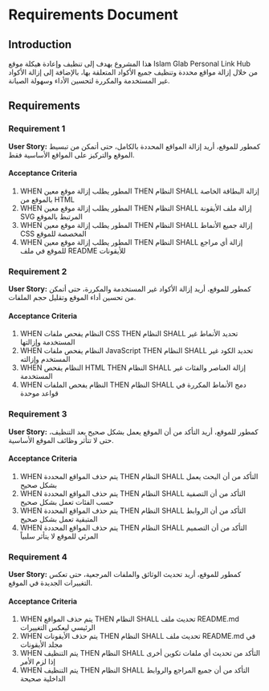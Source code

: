 # Requirements Document

## Introduction

هذا المشروع يهدف إلى تنظيف وإعادة هيكلة موقع Islam Glab Personal Link Hub من خلال إزالة مواقع محددة وتنظيف جميع الأكواد المتعلقة بها، بالإضافة إلى إزالة الأكواد غير المستخدمة والمكررة لتحسين الأداء وسهولة الصيانة.

## Requirements

### Requirement 1

**User Story:** كمطور للموقع، أريد إزالة المواقع المحددة بالكامل، حتى أتمكن من تبسيط الموقع والتركيز على المواقع الأساسية فقط.

#### Acceptance Criteria

1. WHEN المطور يطلب إزالة موقع معين THEN النظام SHALL إزالة البطاقة الخاصة بالموقع من HTML
2. WHEN المطور يطلب إزالة موقع معين THEN النظام SHALL إزالة ملف الأيقونة SVG المرتبط بالموقع
3. WHEN المطور يطلب إزالة موقع معين THEN النظام SHALL إزالة جميع الأنماط CSS المخصصة للموقع
4. WHEN المطور يطلب إزالة موقع معين THEN النظام SHALL إزالة أي مراجع للموقع في ملف README للأيقونات

### Requirement 2

**User Story:** كمطور للموقع، أريد إزالة الأكواد غير المستخدمة والمكررة، حتى أتمكن من تحسين أداء الموقع وتقليل حجم الملفات.

#### Acceptance Criteria

1. WHEN النظام يفحص ملفات CSS THEN النظام SHALL تحديد الأنماط غير المستخدمة وإزالتها
2. WHEN النظام يفحص ملفات JavaScript THEN النظام SHALL تحديد الكود غير المستخدم وإزالته
3. WHEN النظام يفحص HTML THEN النظام SHALL إزالة العناصر والفئات غير المستخدمة
4. WHEN النظام يفحص الملفات THEN النظام SHALL دمج الأنماط المكررة في قواعد موحدة

### Requirement 3

**User Story:** كمطور للموقع، أريد التأكد من أن الموقع يعمل بشكل صحيح بعد التنظيف، حتى لا تتأثر وظائف الموقع الأساسية.

#### Acceptance Criteria

1. WHEN يتم حذف المواقع المحددة THEN النظام SHALL التأكد من أن البحث يعمل بشكل صحيح
2. WHEN يتم حذف المواقع المحددة THEN النظام SHALL التأكد من أن التصفية حسب الفئات تعمل بشكل صحيح
3. WHEN يتم حذف المواقع المحددة THEN النظام SHALL التأكد من أن الروابط المتبقية تعمل بشكل صحيح
4. WHEN يتم حذف المواقع المحددة THEN النظام SHALL التأكد من أن التصميم المرئي للموقع لا يتأثر سلبياً

### Requirement 4

**User Story:** كمطور للموقع، أريد تحديث الوثائق والملفات المرجعية، حتى تعكس التغييرات الجديدة في الموقع.

#### Acceptance Criteria

1. WHEN يتم حذف المواقع THEN النظام SHALL تحديث ملف README.md الرئيسي ليعكس التغييرات
2. WHEN يتم حذف الأيقونات THEN النظام SHALL تحديث ملف README.md في مجلد الأيقونات
3. WHEN يتم التنظيف THEN النظام SHALL التأكد من تحديث أي ملفات تكوين أخرى إذا لزم الأمر
4. WHEN يتم التنظيف THEN النظام SHALL التأكد من أن جميع المراجع والروابط الداخلية صحيحة
